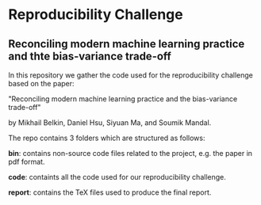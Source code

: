# Reproducibility Challenge
## Reconciling modern machine learning practice and thte bias-variance trade-off

In this repository we gather the code used for the reproducibility challenge based on the paper:

"Reconciling modern machine learning practice and the bias-variance trade-off"

by Mikhail Belkin, Daniel Hsu, Siyuan Ma, and Soumik Mandal.

The repo contains 3 folders which are structured as follows:


**bin**: contains non-source code files related to the project, e.g. the paper in pdf format.

**code**: containts all the code used for our reproducibility challenge.

**report**: contains the TeX files used to produce the final report.



